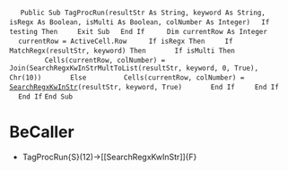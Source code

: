 &nbsp;&nbsp;&nbsp;&nbsp;
`Public Sub TagProcRun(resultStr As String, keyword As String, isRegx As Boolean, isMulti As Boolean, colNumber As Integer)`
&nbsp;&nbsp;&nbsp;&nbsp;`If testing Then`
&nbsp;&nbsp;&nbsp;&nbsp;&nbsp;&nbsp;&nbsp;&nbsp;`Exit Sub`
&nbsp;&nbsp;&nbsp;&nbsp;`End If`
&nbsp;&nbsp;&nbsp;&nbsp;
&nbsp;&nbsp;&nbsp;&nbsp;`Dim currentRow As Integer`
&nbsp;&nbsp;&nbsp;&nbsp;`currentRow = ActiveCell.Row`
&nbsp;&nbsp;&nbsp;&nbsp;
&nbsp;&nbsp;&nbsp;&nbsp;`If isRegx Then`
&nbsp;&nbsp;&nbsp;&nbsp;&nbsp;&nbsp;&nbsp;&nbsp;`If MatchRegx(resultStr, keyword) Then`
&nbsp;&nbsp;&nbsp;&nbsp;&nbsp;&nbsp;&nbsp;&nbsp;&nbsp;&nbsp;&nbsp;&nbsp;`If isMulti Then`
&nbsp;&nbsp;&nbsp;&nbsp;&nbsp;&nbsp;&nbsp;&nbsp;&nbsp;&nbsp;&nbsp;&nbsp;&nbsp;&nbsp;&nbsp;&nbsp;`Cells(currentRow, colNumber) = Join(SearchRegxKwInStrMultToList(resultStr, keyword, 0, True), Chr(10))`
&nbsp;&nbsp;&nbsp;&nbsp;&nbsp;&nbsp;&nbsp;&nbsp;&nbsp;&nbsp;&nbsp;&nbsp;`Else`
&nbsp;&nbsp;&nbsp;&nbsp;&nbsp;&nbsp;&nbsp;&nbsp;&nbsp;&nbsp;&nbsp;&nbsp;&nbsp;&nbsp;&nbsp;&nbsp;`Cells(currentRow, colNumber) = `[`SearchRegxKwInStr`](SearchRegxKwInStr)`(resultStr, keyword, True)`
&nbsp;&nbsp;&nbsp;&nbsp;&nbsp;&nbsp;&nbsp;&nbsp;&nbsp;&nbsp;&nbsp;&nbsp;`End If`
&nbsp;&nbsp;&nbsp;&nbsp;&nbsp;&nbsp;&nbsp;&nbsp;`End If`
&nbsp;&nbsp;&nbsp;&nbsp;`End If`
`End Sub`


# BeCaller
- TagProcRun{S}(12)->[[SearchRegxKwInStr]]{F}

